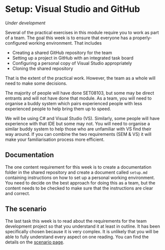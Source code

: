 # Setup: Visual Studio and GitHub

*Under development*

Several of the practical exercises in this module require you to work as part of a team.
The goal this week is to ensure that everyone has a properly-configured working 
environment. That includes 

* Creating a shared GitHub repository for the team
* Setting up a project in GitHub with an integrated task board
* Configuring a personal copy of Visual Studio appropriately
* Cloning the shared repository

That is the extent of the practical work. However, the team as a whole will need to make 
some decisions. 

The majority of people will have done SET08103, but some may be direct entrants and
will not have done that module. As a team, you will need to organise a buddy system
which pairs experienced people with less experienced people to help bring them up to
speed.

We will be using C# and Visual Studio (VS). Similarly, some people will have experience 
with that IDE but some may not. You will need to organise a similar buddy system to help
those who are unfamiliar with VS find their way around. If you can combine the two 
requirements (SEM & VS) it will make your familiarisation process more efficient.

## Documentation

The one content requirement for this week is to create a documentation folder in the
shared repository and create a document called `setup.md` containing instructions
on how to set up a personal working environment. You need to decide on the best
approach for doing this as a team, but the content needs to be checked to make sure
that the instructions are clear and correct.

## The scenario

The last task this week is to read about the requirements for the team development 
project so that you understand it at least in outline. It has been specifically
chosen because it is very complex. It is unlikely that you will be able to fully
understand every aspect on one reading. You can find the details on the 
[scenario page](scenario.md).
